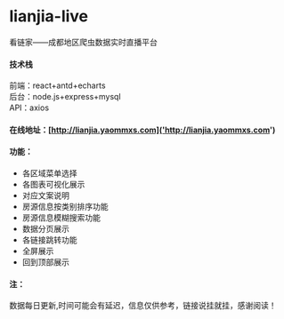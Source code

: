 # lianjia-live
看链家——成都地区爬虫数据实时直播平台
#### 技术栈
前端：react+antd+echarts  
后台：node.js+express+mysql  
API：axios  
#### 在线地址：[http://lianjia.yaommxs.com]('http://lianjia.yaommxs.com')  
#### 功能：  
+ 各区域菜单选择
+ 各图表可视化展示
+ 对应文案说明
+ 房源信息按类别排序功能
+ 房源信息模糊搜索功能
+ 数据分页展示
+ 各链接跳转功能
+ 全屏展示
+ 回到顶部展示

#### 注：
数据每日更新,时间可能会有延迟，信息仅供参考，链接说挂就挂，感谢阅读！
